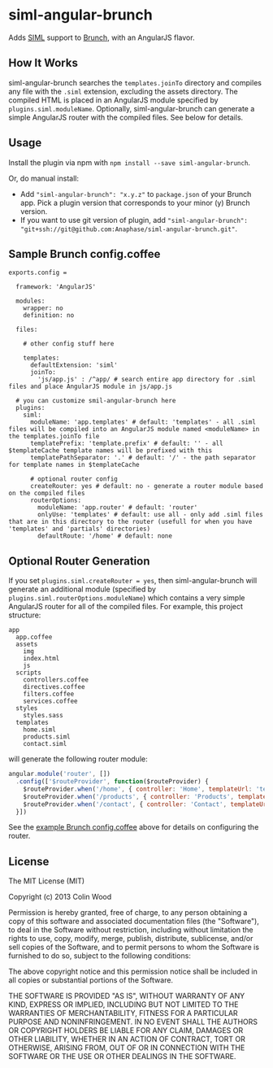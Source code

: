 siml-angular-brunch
===================

Adds [SIML](https://github.com/padolsey/SIML) support to [Brunch](http://brunch.io), with an AngularJS flavor.

How It Works
------------

siml-angular-brunch searches the `templates.joinTo` directory and compiles any file with the `.siml` extension, excluding the assets directory. The compiled HTML is placed in an AngularJS module specified by `plugins.siml.moduleName`. Optionally, siml-angular-brunch can generate a simple AngularJS router with the compiled files. See below for details.

Usage
-----

Install the plugin via npm with `npm install --save siml-angular-brunch`.

Or, do manual install:

* Add `"siml-angular-brunch": "x.y.z"` to `package.json` of your Brunch app. Pick a plugin version that corresponds to your minor (y) Brunch version.
* If you want to use git version of plugin, add `"siml-angular-brunch": "git+ssh://git@github.com:Anaphase/siml-angular-brunch.git"`.

Sample Brunch config.coffee
---------------------------

```coffee-script
exports.config =

  framework: 'AngularJS'

  modules:
    wrapper: no
    definition: no

  files:

    # other config stuff here

    templates:
      defaultExtension: 'siml'
      joinTo:
        'js/app.js' : /^app/ # search entire app directory for .siml files and place AngularJS module in js/app.js

  # you can customize smil-angular-brunch here
  plugins:
    siml:
      moduleName: 'app.templates' # default: 'templates' - all .siml files will be compiled into an AngularJS module named <moduleName> in the templates.joinTo file
      templatePrefix: 'template.prefix' # default: '' - all $templateCache template names will be prefixed with this
      templatePathSeparator: '.' # default: '/' - the path separator for template names in $templateCache

      # optional router config
      createRouter: yes # default: no - generate a router module based on the compiled files
      routerOptions:
        moduleName: 'app.router' # default: 'router'
        onlyUse: 'templates' # default: use all - only add .siml files that are in this directory to the router (usefull for when you have 'templates' and 'partials' directories)
        defaultRoute: '/home' # default: none
```

Optional Router Generation
--------------------------
If you set `plugins.siml.createRouter = yes`, then siml-angular-brunch will generate an additional module (specified by `plugins.siml.routerOptions.moduleName`) which contains a very simple AngularJS router for all of the compiled files. For example, this project structure:

```
app
  app.coffee
  assets
    img
    index.html
    js
  scripts
    controllers.coffee
    directives.coffee
    filters.coffee
    services.coffee
  styles
    styles.sass
  templates
    home.siml
    products.siml
    contact.siml
```

will generate the following router module:

```javascript
angular.module('router', [])
  .config(['$routeProvider', function($routeProvider) {
    $routeProvider.when('/home', { controller: 'Home', templateUrl: 'templates/home' });
    $routeProvider.when('/products', { controller: 'Products', templateUrl: 'templates/products' });
    $routeProvider.when('/contact', { controller: 'Contact', templateUrl: 'templates/contact' });
  }])
```

See the [example Brunch config.coffee](#sample-brunch-configcoffee) above for details on configuring the router.

License
-------

The MIT License (MIT)

Copyright (c) 2013 Colin Wood

Permission is hereby granted, free of charge, to any person obtaining a copy
of this software and associated documentation files (the "Software"), to deal
in the Software without restriction, including without limitation the rights
to use, copy, modify, merge, publish, distribute, sublicense, and/or sell
copies of the Software, and to permit persons to whom the Software is
furnished to do so, subject to the following conditions:

The above copyright notice and this permission notice shall be included in
all copies or substantial portions of the Software.

THE SOFTWARE IS PROVIDED "AS IS", WITHOUT WARRANTY OF ANY KIND, EXPRESS OR
IMPLIED, INCLUDING BUT NOT LIMITED TO THE WARRANTIES OF MERCHANTABILITY,
FITNESS FOR A PARTICULAR PURPOSE AND NONINFRINGEMENT. IN NO EVENT SHALL THE
AUTHORS OR COPYRIGHT HOLDERS BE LIABLE FOR ANY CLAIM, DAMAGES OR OTHER
LIABILITY, WHETHER IN AN ACTION OF CONTRACT, TORT OR OTHERWISE, ARISING FROM,
OUT OF OR IN CONNECTION WITH THE SOFTWARE OR THE USE OR OTHER DEALINGS IN
THE SOFTWARE.
